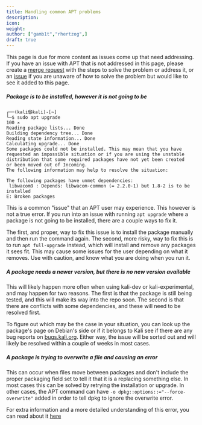 ```yaml
---
title: Handling common APT problems
description:
icon:
weight:
author: ["gamb1t","rhertzog",]
draft: true
---
```


This page is due for more content as issues come up that need addressing. If you have an issue with APT that is not addressed in this page, please create a [merge request](https://gitlab.com/kalilinux/documentation/kali-docs/-/merge_requests) with the steps to solve the problem or address it, or an [issue](https://gitlab.com/kalilinux/documentation/kali-docs/-/issues) if you are unaware of how to solve the problem but would like to see it added to this page.

##### Package is to be installed, however it is not going to be

```console
┌──(kali㉿kali)-[~]
└─$ sudo apt upgrade                                                                                   100 ⨯
Reading package lists... Done
Building dependency tree... Done
Reading state information... Done
Calculating upgrade... Done
Some packages could not be installed. This may mean that you have
requested an impossible situation or if you are using the unstable
distribution that some required packages have not yet been created
or been moved out of Incoming.
The following information may help to resolve the situation:

The following packages have unmet dependencies:
 libwacom9 : Depends: libwacom-common (= 2.2.0-1) but 1.8-2 is to be installed
E: Broken packages
```

This is a common "issue" that an APT user may experience. This however is not a true error. If you run into an issue with running `apt upgrade` where a package is not going to be installed, there are a couple ways to fix it.

The first, and proper, way to fix this issue is to install the package manually and then run the command again.
The second, more risky, way to fix this is to run `apt full-upgrade` instead, which will install and remove any packages it sees fit. This may cause some issues for the user depending on what it removes. Use with caution, and know what you are doing when you run it.

##### A package needs a newer version, but there is no new version available

This will likely happen more often when using kali-dev or kali-experimental, and may happen for two reasons. The first is that the package is still being tested, and this will make its way into the repo soon. The second is that there are conflicts with some dependencies, and these will need to be resolved first.

To figure out which may be the case in your situation, you can look up the package's page on Debian's side or if it belongs to Kali see if there are any bug reports on [bugs.kali.org](https://bugs.kali.org). Either way, the issue will be sorted out and will likely be resolved within a couple of weeks in most cases.

##### A package is trying to overwrite a file and causing an error

This can occur when files move between packages and don't include the proper packaging field set to tell it that it is a replacing something else. In most cases this can be solved by retrying the installation or upgrade. In other cases, the APT command can have `-o dpkg::options::="--force-overwrite"` added in order to tell dpkg to ignore the overwrite error.

For extra information and a more detailed understanding of this error, you can read about it [here](https://raphaelhertzog.com/2011/08/01/understanding-dpkgs-file-overwrite-error/)
